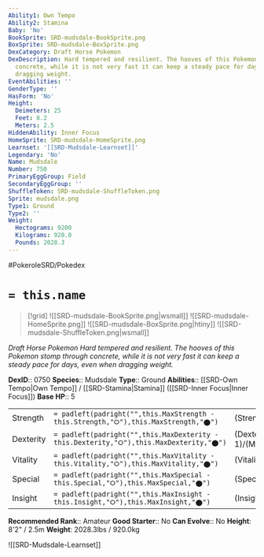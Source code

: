 ```yaml
---
Ability1: Own Tempo
Ability2: Stamina
Baby: 'No'
BookSprite: SRD-mudsdale-BookSprite.png
BoxSprite: SRD-mudsdale-BoxSprite.png
DexCategory: Draft Horse Pokemon
DexDescription: Hard tempered and resilient. The hooves of this Pokemon stomp through
  concrete, while it is not very fast it can keep a steady pace for days, even when
  dragging weight.
EventAbilities: ''
GenderType: ''
HasForm: 'No'
Height:
  Deimeters: 25
  Feet: 8.2
  Meters: 2.5
HiddenAbility: Inner Focus
HomeSprite: SRD-mudsdale-HomeSprite.png
Learnset: '[[SRD-Mudsdale-Learnset]]'
Legendary: 'No'
Name: Mudsdale
Number: 750
PrimaryEggGroup: Field
SecondaryEggGroup: ''
ShuffleToken: SRD-mudsdale-ShuffleToken.png
Sprite: mudsdale.png
Type1: Ground
Type2: ''
Weight:
  Hectograms: 9200
  Kilograms: 920.0
  Pounds: 2028.3
---
```


#PokeroleSRD/Pokedex

# `= this.name`

> [!grid]
> ![[SRD-mudsdale-BookSprite.png|wsmall]]
> ![[SRD-mudsdale-HomeSprite.png]]
> ![[SRD-mudsdale-BoxSprite.png|htiny]]
> ![[SRD-mudsdale-ShuffleToken.png|wsmall]]


*Draft Horse Pokemon*
*Hard tempered and resilient. The hooves of this Pokemon stomp through concrete, while it is not very fast it can keep a steady pace for days, even when dragging weight.*

**DexID**:: 0750
**Species**:: Mudsdale
**Type**:: Ground
**Abilities**:: [[SRD-Own Tempo|Own Tempo]] / [[SRD-Stamina|Stamina]] ([[SRD-Inner Focus|Inner Focus]])
**Base HP**:: 5

|           |                                                                                        |                                          |
| --------- | -------------------------------------------------------------------------------------- | ---------------------------------------- |
| Strength  | `= padleft(padright("",this.MaxStrength - this.Strength,"⭘"),this.MaxStrength,"⬤")`    | (Strength::3)/(MaxStrength::7)   |
| Dexterity | `= padleft(padright("",this.MaxDexterity - this.Dexterity,"⭘"),this.MaxDexterity,"⬤")` | (Dexterity:: 1)/(MaxDexterity::3) |
| Vitality  | `= padleft(padright("",this.MaxVitality - this.Vitality,"⭘"),this.MaxVitality,"⬤")`    | (Vitality::3)/(MaxVitality::6)   |
| Special   | `= padleft(padright("",this.MaxSpecial - this.Special,"⭘"),this.MaxSpecial,"⬤")`       | (Special::2)/(MaxSpecial::4)     |
| Insight   | `= padleft(padright("",this.MaxInsight - this.Insight,"⭘"),this.MaxInsight,"⬤")`       | (Insight::2)/(MaxInsight::5)     |


**Recommended Rank**:: Amateur
**Good Starter**:: No
**Can Evolve**:: No
**Height**: 8'2" / 2.5m
**Weight**: 2028.3lbs / 920.0kg

![[SRD-Mudsdale-Learnset]]